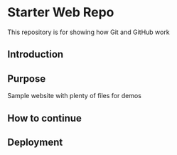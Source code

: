 # Starter Web Repo

This repository is for showing how Git and GitHub work
## Introduction

## Purpose

Sample website with plenty of files for demos
## How to continue
## Deployment